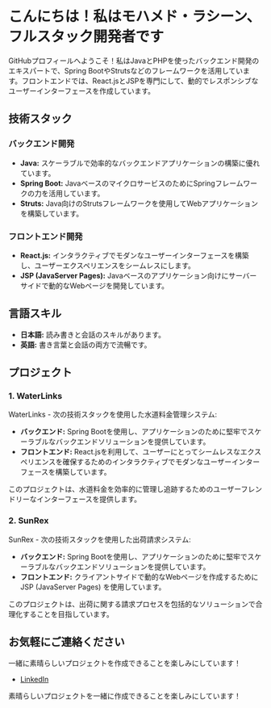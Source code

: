 # こんにちは！私はモハメド・ラシーン、フルスタック開発者です

GitHubプロフィールへようこそ！私はJavaとPHPを使ったバックエンド開発のエキスパートで、Spring BootやStrutsなどのフレームワークを活用しています。フロントエンドでは、React.jsとJSPを専門にして、動的でレスポンシブなユーザーインターフェースを作成しています。

## 技術スタック

### バックエンド開発

- **Java:** スケーラブルで効率的なバックエンドアプリケーションの構築に優れています。
- **Spring Boot:** JavaベースのマイクロサービスのためにSpringフレームワークの力を活用しています。
- **Struts:** Java向けのStrutsフレームワークを使用してWebアプリケーションを構築しています。

### フロントエンド開発

- **React.js:** インタラクティブでモダンなユーザーインターフェースを構築し、ユーザーエクスペリエンスをシームレスにします。
- **JSP (JavaServer Pages):** Javaベースのアプリケーション向けにサーバーサイドで動的なWebページを開発しています。
  
## 言語スキル

- **日本語:** 読み書きと会話のスキルがあります。
- **英語:** 書き言葉と会話の両方で流暢です。

## プロジェクト

### 1. WaterLinks

WaterLinks - 次の技術スタックを使用した水道料金管理システム:

- **バックエンド:** Spring Bootを使用し、アプリケーションのために堅牢でスケーラブルなバックエンドソリューションを提供しています。
- **フロントエンド:** React.jsを利用して、ユーザーにとってシームレスなエクスペリエンスを確保するためのインタラクティブでモダンなユーザーインターフェースを構築しています。

このプロジェクトは、水道料金を効率的に管理し追跡するためのユーザーフレンドリーなインターフェースを提供します。

### 2. SunRex

SunRex - 次の技術スタックを使用した出荷請求システム:

- **バックエンド:** Spring Bootを使用し、アプリケーションのために堅牢でスケーラブルなバックエンドソリューションを提供しています。
- **フロントエンド:** クライアントサイドで動的なWebページを作成するためにJSP (JavaServer Pages) を使用しています。

このプロジェクトは、出荷に関する請求プロセスを包括的なソリューションで合理化することを目指しています。

## お気軽にご連絡ください

一緒に素晴らしいプロジェクトを作成できることを楽しみにしています！

- [LinkedIn](https://www.linkedin.com/in/mohamed-raseen-797619159?utm_source=share&utm_campaign=share_via&utm_content=profile&utm_medium=ios_app)

素晴らしいプロジェクトを一緒に作成できることを楽しみにしています！
